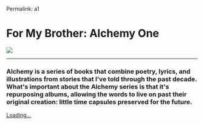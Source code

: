 
Permalink: a1

# For My Brother: Alchemy One

![][image-1]

---- 

### Alchemy is a series of books that combine poetry, lyrics, and illustrations from stories that I’ve told through the past decade. What's important about the Alchemy series is that it's repurposing albums, allowing the words to live on past their original creation: little time capsules preserved for the future.

<script src="https://gumroad.com/js/gumroad-embed.js"></script>
<div class="gumroad-product-embed" data-gumroad-product-id="ODNCN"><a href="https://gumroad.com/l/ODNCN">Loading...</a></div>


[image-1]:	https://i.imgur.com/AM6NpIw.jpg